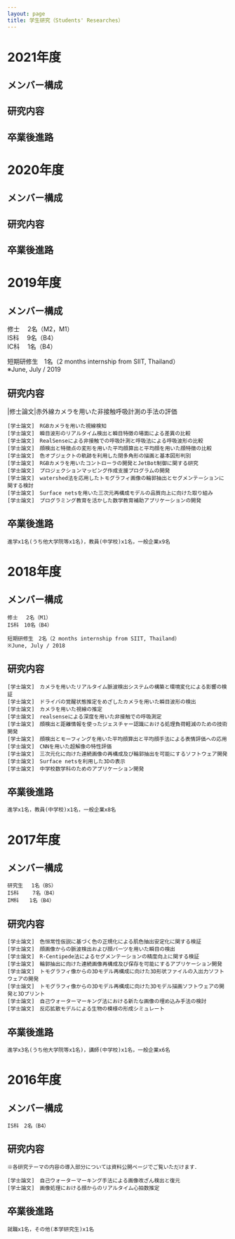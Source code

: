 ```yaml
---
layout: page
title: 学生研究（Students' Researches）
---
```


# 2021年度
## メンバー構成

## 研究内容

## 卒業後進路

# 2020年度
## メンバー構成

## 研究内容

## 卒業後進路

# 2019年度
## メンバー構成
修士　 2名（M2，M1）  
IS科　 9名（B4）  
IC科　 1名（B4）  
  
短期研修生　1名（2 months internship from SIIT, Thailand）  
※June, July / 2019

## 研究内容

|修士論文|赤外線カメラを用いた非接触呼吸計測の手法の評価


    [学士論文]　RGBカメラを用いた視線検知
    [学士論文]　瞬目波形のリアルタイム検出と瞬目特徴の場面による差異の比較
    [学士論文]　RealSenseによる非接触での呼吸計測と呼吸法による呼吸波形の比較
    [学士論文]　顔検出と特徴点の変形を用いた平均顔算出と平均顔を用いた顔特徴の比較
    [学士論文]　色オブジェクトの軌跡を利用した閉多角形の描画と基本図形判別
    [学士論文]　RGBカメラを用いたコントローラの開発とJetBot制御に関する研究
    [学士論文]　プロジェクションマッピング作成支援プログラムの開発
    [学士論文]　watershed法を応用したトモグラフィ画像の輪郭抽出とセグメンテーションに関する検討
    [学士論文]　Surface netsを用いた三次元再構成モデルの品質向上に向けた取り組み
    [学士論文]　プログラミング教育を活かした数学教育補助アプリケーションの開発


## 卒業後進路

    進学x1名(うち他大学院等x1名)，教員(中学校)x1名，一般企業x9名


# 2018年度
## メンバー構成

    修士　 2名（M1）
    IS科　10名（B4）

    短期研修生　2名（2 months internship from SIIT, Thailand）
    ※June, July / 2018

## 研究内容

    [学士論文]　カメラを用いたリアルタイム脈波検出システムの構築と環境変化による影響の検証
    [学士論文]　ドライバの覚醒状態推定をめざしたカメラを用いた瞬目波形の検出
    [学士論文]　カメラを用いた視線の推定
    [学士論文]　realsenseによる深度を用いた非接触での呼吸測定
    [学士論文]　顔検出と距離情報を使ったジェスチャー認識における処理負荷軽減のための技術開発
    [学士論文]　顔検出とモーフィングを用いた平均顔算出と平均顔手法による表情評価への応用
    [学士論文]　CNNを用いた超解像の特性評価
    [学士論文]　三次元化に向けた連続画像の再構成及び輪郭抽出を可能にするソフトウェア開発
    [学士論文]　Surface netsを利用した3Dの表示
    [学士論文]　中学校数学科のためのアプリケーション開発

## 卒業後進路

    進学x1名，教員(中学校)x1名，一般企業x8名


# 2017年度
## メンバー構成

    研究生　 1名（BS）
    IS科　　 7名（B4）
    IM科　　1名（B4）

## 研究内容

    [学士論文]　色恒常性仮説に基づく色の正規化による肌色抽出安定化に関する検証
    [学士論文]　顔画像からの脈波検出および顔パーツを用いた瞬目の検出
    [学士論文]　R-Centipede法によるセグメンテーションの精度向上に関する検証
    [学士論文]　輪郭抽出に向けた連続画像再構成及び保存を可能にするアプリケーション開発
    [学士論文]　トモグラフィ像からの3Dモデル再構成に向けた3D形状ファイルの入出力ソフトウェアの開発
    [学士論文]　トモグラフィ像からの3Dモデル再構成に向けた3Dモデル描画ソフトウェアの開発と3Dプリント
    [学士論文]　自己ウォーターマーキング法における新たな画像の埋め込み手法の検討
    [学士論文]　反応拡散モデルによる生物の模様の形成シミュレート

## 卒業後進路

    進学x3名(うち他大学院等x1名)，講師(中学校)x1名，一般企業x6名


# 2016年度
## メンバー構成

    IS科　2名（B4）

## 研究内容
    ※各研究テーマの内容の導入部分については資料公開ページでご覧いただけます．

    [学士論文]　自己ウォーターマーキング手法による画像改ざん検出と復元
    [学士論文]　画像処理における顔からのリアルタイム心拍数推定

## 卒業後進路

    就職x1名，その他(本学研究生)x1名
